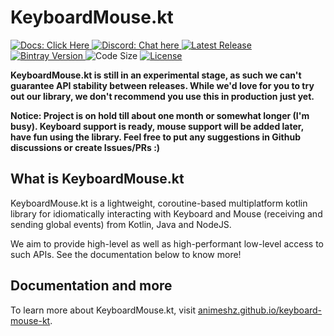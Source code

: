 # KeyboardMouse.kt

<p>
    <a href="https://animeshz.github.io/keyboard-mouse-kt">
        <img src="https://img.shields.io/badge/Docs-Click%20Here-blue?style=flat-square&logo=read-the-docs" alt="Docs: Click Here" />
    </a>
    <a href="https://discord.gg/bBN9vZgcCk">
        <img src="https://img.shields.io/static/v1?label=Discord&message=Chat%20here&color=7289DA&style=flat-square&logo=discord" alt="Discord: Chat here" />
    <a href="https://github.com/Animeshz/keyboard-mouse-kt/releases">
        <img src="https://img.shields.io/github/release-date/Animeshz/keyboard-mouse-kt?style=flat-square&label=Latest%20Release" alt="Latest Release" />
    </a>
    <a href="https://bintray.com/animeshz/maven/keyboard-kt">
        <img src="https://img.shields.io/bintray/v/animeshz/maven/keyboard-kt?color=blue&style=flat-square" alt="Bintray Version">
    </a>
    <img src="https://img.shields.io/github/languages/code-size/Animeshz/keyboard-mouse-kt?style=flat-square" alt="Code Size"/>
    <a href="https://github.com/Animeshz/keyboard-mouse-kt/blob/master/LICENSE">
        <img src="https://img.shields.io/github/license/Animeshz/keyboard-mouse-kt?style=flat-square" alt="License" />
    </a>
</p>

__KeyboardMouse.kt is still in an experimental stage, as such we can't guarantee API stability between releases. While
we'd love for you to try out our library, we don't recommend you use this in production just yet.__

__Notice: Project is on hold till about one month or somewhat longer (I'm busy). Keyboard support is ready, mouse support will be added later, have fun using the library. Feel free to put any suggestions in Github discussions or create Issues/PRs :)__

## What is KeyboardMouse.kt

KeyboardMouse.kt is a lightweight, coroutine-based multiplatform kotlin library for idiomatically interacting with Keyboard and Mouse (receiving and sending global events) from Kotlin, Java and NodeJS.

We aim to provide high-level as well as high-performant low-level access to such APIs. See the documentation below to
know more!

## Documentation and more

To learn more about KeyboardMouse.kt, visit [animeshz.github.io/keyboard-mouse-kt](https://animeshz.github.io/keyboard-mouse-kt).
